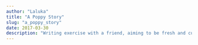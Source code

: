 ```yaml
---
author: "Laluka"
title: "A Poppy Story"
slug: "a_poppy_story"
date: 2017-03-30
description: "Writing exercise with a friend, aiming to be fresh and cute, about a poppy woman."
---
```

